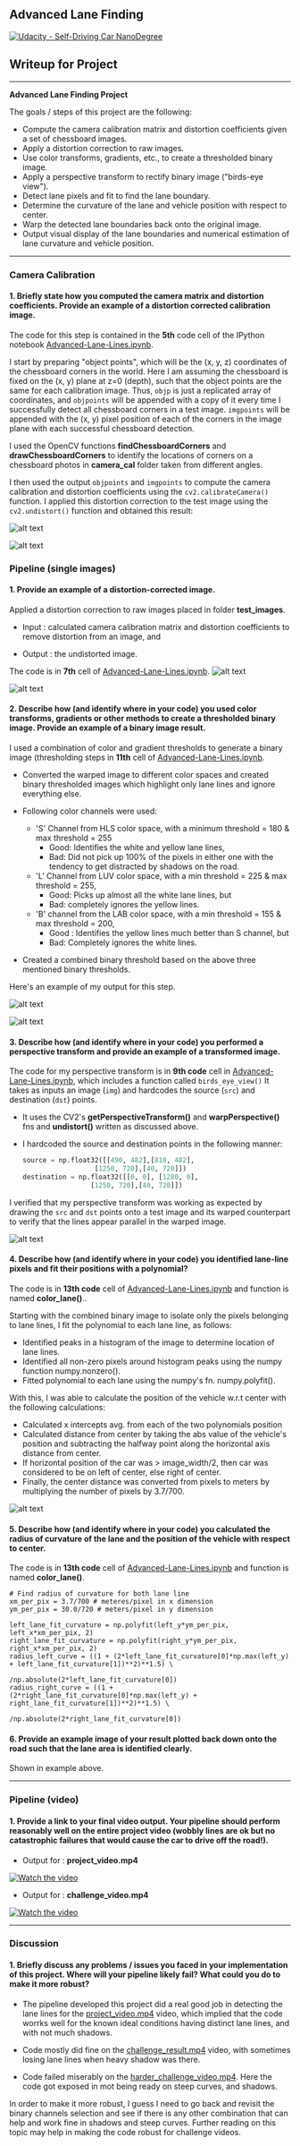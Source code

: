 ## Advanced Lane Finding
[![Udacity - Self-Driving Car NanoDegree](https://s3.amazonaws.com/udacity-sdc/github/shield-carnd.svg)](http://www.udacity.com/drive)

## Writeup for Project


---

**Advanced Lane Finding Project**

The goals / steps of this project are the following:

* Compute the camera calibration matrix and distortion coefficients given a set of chessboard images.
* Apply a distortion correction to raw images.
* Use color transforms, gradients, etc., to create a thresholded binary image.
* Apply a perspective transform to rectify binary image ("birds-eye view").
* Detect lane pixels and fit to find the lane boundary.
* Determine the curvature of the lane and vehicle position with respect to center.
* Warp the detected lane boundaries back onto the original image.
* Output visual display of the lane boundaries and numerical estimation of lane curvature and vehicle position.

[//]: # (Image References)

[image1]: output_images/1.camera_cal_Output/calibration17_out.jpg "Undistorted"
[image2]: output_images/1.camera_cal_Output/calibration11_out.jpg "Undistorted"
[image3]: output_images/2.test_images_Output/straight_lines1_out.jpg	"straight_lines1_out"
[image4]: output_images/2.test_images_Output/test1_out.jpg	"test3_out"
[image5]: output_images/4.binary_thresholds_Output/test3_out.jpg	"BinaryThresholded"
[image6]: output_images/4.binary_thresholds_Output/test5_out.jpg	"BinaryThresholded1"
[image7]: output_images/3.birds_eye_view_Output/test5_out.jpg	"Bird's eye view"
[image8]: output_images/5.color_lanes_Output/test5_out.jpg	"colour view"

[image2]: ./test_images/test1.jpg "Road Transformed"
[image3]: ./examples/binary_combo_example.jpg "Binary Example"
[image4]: ./examples/warped_straight_lines.jpg "Warp Example"
[image5]: ./examples/color_fit_lines.jpg "Fit Visual"
[image6]: ./examples/example_output.jpg "Output"
[video1]: ./project_video.mp4 "Video"

---

### Camera Calibration

#### 1. Briefly state how you computed the camera matrix and distortion coefficients. Provide an example of a distortion corrected calibration image.

The code for this step is contained in the **5th** code cell of the IPython notebook [Advanced-Lane-Lines.ipynb](Advanced-Lane-Lines.ipynb).

I start by preparing "object points", which will be the (x, y, z) coordinates of the chessboard corners in the world. Here I am assuming the chessboard is fixed on the (x, y) plane at z=0 (depth), such that the object points are the same for each calibration image.  Thus, `objp` is just a replicated array of coordinates, and `objpoints` will be appended with a copy of it every time I successfully detect all chessboard corners in a test image.  `imgpoints` will be appended with the (x, y) pixel position of each of the corners in the image plane with each successful chessboard detection.  

I used the OpenCV functions **findChessboardCorners** and **drawChessboardCorners** to identify the locations of corners on a chessboard photos in **camera_cal** folder taken from different angles.

I then used the output `objpoints` and `imgpoints` to compute the camera calibration and distortion coefficients using the `cv2.calibrateCamera()` function.  I applied this distortion correction to the test image using the `cv2.undistort()` function and obtained this result:

![alt text][image1]

![alt text][image2]

### Pipeline (single images)

#### 1. Provide an example of a distortion-corrected image.

Applied a distortion correction to raw images placed in folder **test_images**.

- Input : calculated camera calibration matrix and distortion coefficients to remove distortion from an image, and

- Output : the undistorted image.

The code is in **7th** cell of [Advanced-Lane-Lines.ipynb](Advanced-Lane-Lines.ipynb).
![alt text][image3]

![alt text][image4]

#### 2. Describe how (and identify where in your code) you used color transforms, gradients or other methods to create a thresholded binary image.  Provide an example of a binary image result.

I used a combination of color and gradient thresholds to generate a binary image (thresholding steps in **11th** cell of [Advanced-Lane-Lines.ipynb](Advanced-Lane-Lines.ipynb).  

  - Converted the warped image to different color spaces and created binary thresholded images which highlight only lane lines and ignore everything else.
  - Following color channels were used:
    - 'S' Channel from HLS color space, with a minimum threshold = 180 & max threshold = 255
       - Good: Identifies the white and yellow lane lines,
       - Bad: Did not pick up 100% of the pixels in either one with the tendency to get distracted by shadows on the road.
    - 'L' Channel from LUV color space, with a min threshold = 225 & max threshold = 255,
       - Good: Picks up almost all the white lane lines, but
       - Bad: completely ignores the yellow lines.
    - 'B' channel from the LAB color space, with a min threshold = 155 & max threshold = 200,
       - Good : Identifies the yellow lines much better than S channel, but
       - Bad: Completely ignores the white lines.

   - Created a combined binary threshold based on the above three mentioned binary thresholds.

Here's an example of my output for this step.

![alt text][image5]

![alt text][image6]

#### 3. Describe how (and identify where in your code) you performed a perspective transform and provide an example of a transformed image.

The code for my perspective transform is in **9th code** cell in  [Advanced-Lane-Lines.ipynb](Advanced-Lane-Lines.ipynb), which includes a function called `birds_eye_view()` It takes as inputs an image (`img`) and hardcodes the source (`src`) and destination (`dst`) points.  
- It uses the CV2's **getPerspectiveTransform()** and **warpPerspective()** fns and **undistort()** written as discussed above.
- I hardcoded the source and destination points in the following manner:

    ```python
    source = np.float32([[490, 482],[810, 482],
                      [1250, 720],[40, 720]])
    destination = np.float32([[0, 0], [1280, 0],
                     [1250, 720],[40, 720]])
    ```

I verified that my perspective transform was working as expected by drawing the `src` and `dst` points onto a test image and its warped counterpart to verify that the lines appear parallel in the warped image.

![alt text][image7]

#### 4. Describe how (and identify where in your code) you identified lane-line pixels and fit their positions with a polynomial?

The code is in **13th code** cell of [Advanced-Lane-Lines.ipynb](Advanced-Lane-Lines.ipynb) and function is named **color_lane()**..

Starting with the combined binary image to isolate only the pixels belonging to lane lines, I fit the polynomial to each lane line, as follows:

- Identified peaks in a histogram of the image to determine location of lane lines.
- Identified all non-zero pixels around histogram peaks using the numpy function numpy.nonzero().
- Fitted polynomial to each lane using the numpy's fn. numpy.polyfit().

With this, I was able to calculate the position of the vehicle w.r.t center with the following calculations:

- Calculated x intercepts avg. from each of the two polynomials position
- Calculated distance from center by taking the abs value of the vehicle's position and subtracting the halfway point along the horizontal axis distance from center.
- If horizontal position of the car was > image_width/2, then car was considered to be on left of center, else right of center.
- Finally, the center distance was converted from pixels to meters by multiplying the number of pixels by 3.7/700.

![alt text][image8]

#### 5. Describe how (and identify where in your code) you calculated the radius of curvature of the lane and the position of the vehicle with respect to center.

The code is in **13th code** cell of [Advanced-Lane-Lines.ipynb](Advanced-Lane-Lines.ipynb) and function is named **color_lane()**.

```
# Find radius of curvature for both lane line
xm_per_pix = 3.7/700 # meteres/pixel in x dimension
ym_per_pix = 30.0/720 # meters/pixel in y dimension

left_lane_fit_curvature = np.polyfit(left_y*ym_per_pix, left_x*xm_per_pix, 2)
right_lane_fit_curvature = np.polyfit(right_y*ym_per_pix, right_x*xm_per_pix, 2)
radius_left_curve = ((1 + (2*left_lane_fit_curvature[0]*np.max(left_y) + left_lane_fit_curvature[1])**2)**1.5) \
                             /np.absolute(2*left_lane_fit_curvature[0])
radius_right_curve = ((1 + (2*right_lane_fit_curvature[0]*np.max(left_y) + right_lane_fit_curvature[1])**2)**1.5) \
                                /np.absolute(2*right_lane_fit_curvature[0])
```

#### 6. Provide an example image of your result plotted back down onto the road such that the lane area is identified clearly.

Shown in example above.

---

### Pipeline (video)

#### 1. Provide a link to your final video output.  Your pipeline should perform reasonably well on the entire project video (wobbly lines are ok but no catastrophic failures that would cause the car to drive off the road!).

- Output for : **project_video.mp4**


[![Watch the video](output_images/project_video_output_sample_img.png )](https://youtu.be/IXanFQSjAGU)

- Output for : **challenge_video.mp4**

[![Watch the video](output_images/challenge_video_ouput_sample_img.png )](https://youtu.be/Axt0_GvmV7g)

---

### Discussion

#### 1. Briefly discuss any problems / issues you faced in your implementation of this project.  Where will your pipeline likely fail?  What could you do to make it more robust?

- The pipeline developed this project did a real good job in detecting the lane lines for the  [project_video.mp4](https://youtu.be/IXanFQSjAGU) video, which implied that the code worrks well for the known ideal conditions having distinct lane lines, and with not much shadows.

- Code mostly did fine on the [challenge_result.mp4](https://youtu.be/Axt0_GvmV7g) video, with sometimes losing lane lines when heavy shadow was there.

- Code failed miserably on the [harder_challenge_video.mp4](https://github.com/udacity/CarND-Advanced-Lane-Lines/blob/master/harder_challenge_video.mp4). Here the code got exposed in mot being ready on steep curves, and shadows.

In order to make it more robust, I guess I need to go back and revisit the binary channels selection and see if there is any other combination that can help and work fine in shadows and steep curves. Further reading on this topic may help in making the code robust for challenge videos.
